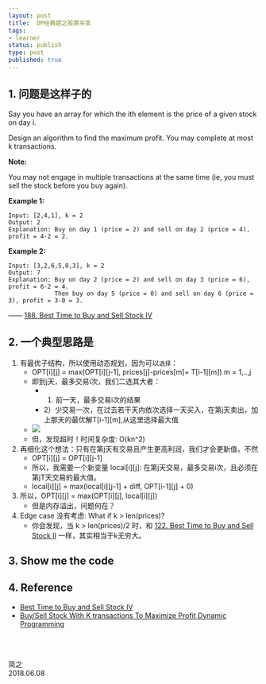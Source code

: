 ```yaml
--- 
layout: post
title:  DP经典题之股票买卖
tags: 
- learner
status: publish
type: post
published: true
---
```


## 1. 问题是这样子的

Say you have an array for which the ith element is the price of a given stock on day i.

Design an algorithm to find the maximum profit. You may complete at most k transactions.

**Note:**

You may not engage in multiple transactions at the same time (ie, you must sell the stock before you buy again).

**Example 1:**

	Input: [2,4,1], k = 2
	Output: 2
	Explanation: Buy on day 1 (price = 2) and sell on day 2 (price = 4), profit = 4-2 = 2.

**Example 2:**

	Input: [3,2,6,5,0,3], k = 2
	Output: 7
	Explanation: Buy on day 2 (price = 2) and sell on day 3 (price = 6), profit = 6-2 = 4.
	             Then buy on day 5 (price = 0) and sell on day 6 (price = 3), profit = 3-0 = 3.

—— [188. Best Time to Buy and Sell Stock IV](https://leetcode.com/problems/best-time-to-buy-and-sell-stock-iv/description/)


## 2. 一个典型思路是

1. 有最优子结构，所以使用动态规划，因为可以`选择`：
	- OPT[i][j] = max(OPT[i][j-1], prices[j]-prices[m]+ T[i-1][m]) m = 1,..,j
	- 即到j天，最多交易i次，我们二选其大者：
		- 1) 前一天，最多交易i次的结果 
		- 2）少交易一次，在过去若干天内依次选择一天买入，在第j天卖出，加上那天的最优解T[i-1][m],从这里选择最大值	
	- ![](https://i.imgur.com/vGtqklC.png)
	- 但，发现超时！时间复杂度: O(kn^2)
2. 再细化这个想法：只有在第j天有交易且产生更高利润，我们才会更新值，不然 
	- OPT[i][j] = OPT[i][j-1]
	- 所以，我需要一个新变量 local[i][j]: 在第j天交易，最多交易i次，且必须在第jT天交易的最大值。
	- local[i][j] = max(local[i][j-1] + diff, OPT[i-1][j] + 0)
3. 所以，OPT[i][j] = max(OPT[i][j], local[i][j])
	- 但是内存溢出，问题何在？
4. Edge case 没有考虑: What if k > len(prices)? 
	- 你会发现，当 k > len(prices)/2 时，和 [122. Best Time to Buy and Sell Stock II](https://leetcode.com/problems/best-time-to-buy-and-sell-stock-ii/description/) 一样，其实相当于k无穷大。

## 3. Show me the code

<script src="https://gist.github.com/WillWang-X/67de34facc2614c61743926b8b3360d6.js"></script>

## 4. Reference

- [Best Time to Buy and Sell Stock IV](https://aaronice.gitbooks.io/lintcode/content/high_frequency/best_time_to_buy_and_sell_stock_iv.html)
- [Buy/Sell Stock With K transactions To Maximize Profit Dynamic Programming](https://www.youtube.com/watch?v=oDhu5uGq_ic)


<br>
<br>

简之           
2018.06.08   